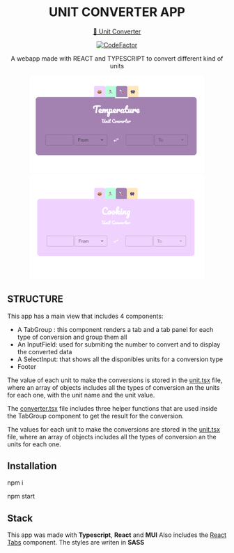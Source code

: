 <div id="header" align="center">
  <h1> UNIT CONVERTER APP </h1>

[🔗 Unit Converter](https://theunitconverter.netlify.app/)

[![CodeFactor](https://www.codefactor.io/repository/github/vivitt/unit-converter/badge)](https://www.codefactor.io/repository/github/vivitt/unit-converter)

<p>A webapp made with REACT and TYPESCRIPT to convert different kind of units</p>
  </div>

<div align="center">
<img src="public/image-01.png" alt="Homepage register light mode" width="400"  />
<img src="public/image-02.png" alt="Homepage register light mode" width="400"  />
</div>

## STRUCTURE

This app has a main view that includes 4 components:

- A TabGroup : this component renders a tab and a tab panel for each type of conversion and group them all
- An InputField: used for submiting the number to convert and to display the converted data
- A SelectInput: that shows all the disponibles units for a conversion type
- Footer

The value of each unit to make the conversions is stored in the [unit.tsx](src/units/unit.tsx) file, where an array of objects includes all the types of conversion an the units for each one, with the unit name and the unit value.

The [converter.tsx](src/converter.tsx) file includes three helper functions that are used inside the TabGroup component to get the result for the conversion.

The values for each unit to make the conversions are stored in the [unit.tsx](src/units/unit.tsx) file, where an array of objects includes all the types of conversion an the units for each one.

## Installation

npm i

npm start

## Stack

This app was made with **Typescript**, **React** and **MUI**
Also includes the [React Tabs](https://www.npmjs.com/package/react-tabs) component.
The styles are writen in **SASS**
